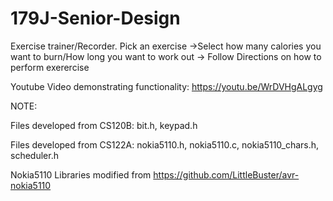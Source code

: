 # 179J-Senior-Design
Exercise trainer/Recorder.  Pick an exercise ->Select how many calories you want to burn/How long you want to work out -> Follow Directions
on how to perform exerercise

Youtube Video demonstrating functionality: https://youtu.be/WrDVHgALgyg

NOTE:

Files developed from CS120B: bit.h, keypad.h

Files developed from CS122A: nokia5110.h, nokia5110.c, nokia5110_chars.h, scheduler.h

Nokia5110 Libraries modified from https://github.com/LittleBuster/avr-nokia5110
